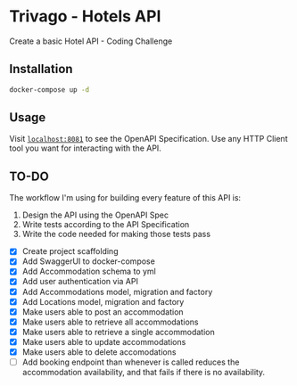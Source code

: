 # Trivago - Hotels API

Create a basic Hotel API - Coding Challenge

## Installation

```bash 
docker-compose up -d
```

## Usage

Visit [`localhost:8081`](http://localhost:8081/) to see the OpenAPI Specification. Use any HTTP Client tool you want for interacting with the API.

## TO-DO
The workflow I'm using for building every feature of this API is:

1. Design the API using the OpenAPI Spec
2. Write tests according to the API Specification
3. Write the code needed for making those tests pass


- [x] Create project scaffolding
- [x] Add SwaggerUI to docker-compose
- [x] Add Accommodation schema to yml
- [x] Add user authentication via API
- [x] Add Accommodations model, migration and factory
- [x] Add Locations model, migration and factory
- [x] Make users able to post an accommodation
- [x] Make users able to retrieve all accommodations
- [x] Make users able to retrieve a single accommodation
- [x] Make users able to update accommodations
- [x] Make users able to delete accomodations
- [ ] Add booking endpoint than whenever is called reduces the accommodation availability, and that fails if there is no availability. 